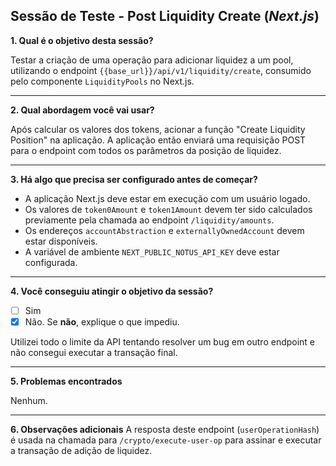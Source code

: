 ## Sessão de Teste - Post Liquidity Create (*Next.js*)

**1. Qual é o objetivo desta sessão?**

Testar a criação de uma operação para adicionar liquidez a um pool, utilizando o endpoint `{{base_url}}/api/v1/liquidity/create`, consumido pelo componente `LiquidityPools` no Next.js.

---

**2. Qual abordagem você vai usar?**

Após calcular os valores dos tokens, acionar a função "Create Liquidity Position" na aplicação. A aplicação então enviará uma requisição POST para o endpoint com todos os parâmetros da posição de liquidez.

---

**3. Há algo que precisa ser configurado antes de começar?**
- A aplicação Next.js deve estar em execução com um usuário logado.
- Os valores de `token0Amount` e `token1Amount` devem ter sido calculados previamente pela chamada ao endpoint `/liquidity/amounts`.
- Os endereços `accountAbstraction` e `externallyOwnedAccount` devem estar disponíveis.
- A variável de ambiente `NEXT_PUBLIC_NOTUS_API_KEY` deve estar configurada.

---

**4. Você conseguiu atingir o objetivo da sessão?**

* [ ] Sim
* [x] Não. Se **não**, explique o que impediu.

Utilizei todo o limite da API tentando resolver um bug em outro endpoint e não consegui executar a transação final.

---

**5. Problemas encontrados**

Nenhum.

---

**6. Observações adicionais**
A resposta deste endpoint (`userOperationHash`) é usada na chamada para `/crypto/execute-user-op` para assinar e executar a transação de adição de liquidez.
